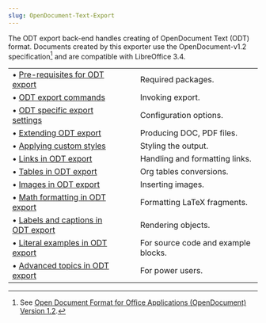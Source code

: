 ```yaml
---
slug: OpenDocument-Text-Export
---
```


The ODT export back-end handles creating of OpenDocument Text (ODT) format. Documents created by this exporter use the OpenDocument-v1.2 specification[^1] and are compatible with LibreOffice 3.4.

|                                                                                    |    |                                     |
| :--------------------------------------------------------------------------------- | -- | :---------------------------------- |
| • [Pre-requisites for ODT export](/docs/org/Pre_002drequisites-for-ODT-export)     |    | Required packages.                  |
| • [ODT export commands](/docs/org/ODT-export-commands)                             |    | Invoking export.                    |
| • [ODT specific export settings](/docs/org/ODT-specific-export-settings)           |    | Configuration options.              |
| • [Extending ODT export](/docs/org/Extending-ODT-export)                           |    | Producing DOC, PDF files.           |
| • [Applying custom styles](/docs/org/Applying-custom-styles)                       |    | Styling the output.                 |
| • [Links in ODT export](/docs/org/Links-in-ODT-export)                             |    | Handling and formatting links.      |
| • [Tables in ODT export](/docs/org/Tables-in-ODT-export)                           |    | Org tables conversions.             |
| • [Images in ODT export](/docs/org/Images-in-ODT-export)                           |    | Inserting images.                   |
| • [Math formatting in ODT export](/docs/org/Math-formatting-in-ODT-export)         |    | Formatting LaTeX fragments.         |
| • [Labels and captions in ODT export](/docs/org/Labels-and-captions-in-ODT-export) |    | Rendering objects.                  |
| • [Literal examples in ODT export](/docs/org/Literal-examples-in-ODT-export)       |    | For source code and example blocks. |
| • [Advanced topics in ODT export](/docs/org/Advanced-topics-in-ODT-export)         |    | For power users.                    |

[^1]: See [Open Document Format for Office Applications (OpenDocument) Version 1.2](/docs/org/http://docs.oasis-open.org/office/v1.2/OpenDocument-v1.2.html).

